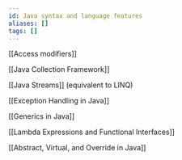 ```yaml
---
id: Java syntax and language features
aliases: []
tags: []
---
```


[[Access modifiers]]

[[Java Collection Framework]]

[[Java Streams]] (equivalent to LINQ)

[[Exception Handling in Java]]

[[Generics in Java]]

[[Lambda Expressions and Functional Interfaces]]

[[Abstract, Virtual, and Override in Java]]
